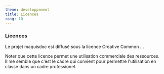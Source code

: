 ```yaml
---
theme: développement
title: Licences
rang: 10
---
```

### Licences

Le projet maquisdoc est diffusé sous la licence Creative Common ...

Noter que cette licence permet une utilisation commerciale des ressources. Il me semble que c'est le cadre qui convient pour permettre l'utilisation en classe dans un cadre professionel.

